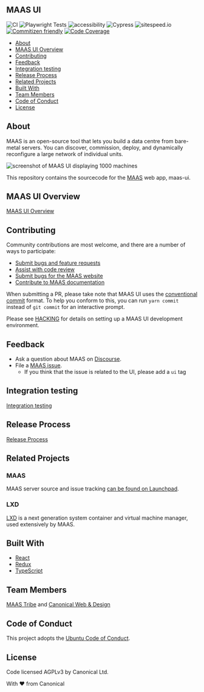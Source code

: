 ## MAAS UI

![CI](https://github.com/canonical/maas-ui/workflows/CI/badge.svg)
![Playwright Tests](https://github.com/canonical/maas-ui/workflows/Playwright%20Tests/badge.svg)
![accessibility](https://github.com/canonical/maas-ui/workflows/accessibility/badge.svg)
![Cypress](https://github.com/canonical/maas-ui/actions/workflows/cypress.yml/badge.svg)
![sitespeed.io](https://github.com/canonical/maas-ui/actions/workflows/sitespeed.yml/badge.svg)
[![Commitizen friendly](https://img.shields.io/badge/commitizen-friendly-brightgreen.svg)](http://commitizen.github.io/cz-cli/)
[![Code Coverage](https://img.shields.io/badge/code--coverage-report-brightgreen.svg)](https://canonical.github.io/maas-ui/coverage/)

- [About](#about)
- [MAAS UI Overview](#maas-ui-overview)
- [Contributing](#contributing)
- [Feedback](#feedback)
- [Integration testing](#integration-testing)
- [Release Process](#release-process)
- [Related Projects](#related-projects)
- [Built With](#built-with)
- [Team Members](#team-members)
- [Code of Conduct](#code-of-conduct)
- [License](#license)

## About

MAAS is an open-source tool that lets you build a data centre from bare-metal servers. You can discover, commission, deploy, and dynamically reconfigure a large network of individual units.

![screenshot of MAAS UI displaying 1000 machines](https://user-images.githubusercontent.com/7452681/234197707-a25b2231-1ca4-4d80-9e42-53d99c4e2cf1.png)

This repository contains the sourcecode for the [MAAS](https://maas.io) web app, maas-ui.

## MAAS UI Overview

[MAAS UI Overview](docs/MAASUI.md)

## Contributing

Community contributions are most welcome, and there are a number of ways to participate:

- [Submit bugs and feature requests](https://maas.io/docs/how-to-review-and-report-bugs)
- [Assist with code review](https://github.com/canonical/maas-ui/pulls)
- [Submit bugs for the MAAS website](https://github.com/canonical/maas.io)
- [Contribute to MAAS documentation](https://maas.io/docs/writing-guide)

When submitting a PR, please take note that MAAS UI uses the [conventional commit](https://www.conventionalcommits.org/en/v1.0.0/) format. To help you conform to this, you can run `yarn commit` instead of `git commit` for an interactive prompt.

Please see [HACKING](/docs/HACKING.md) for details on setting up a MAAS UI development environment.

## Feedback

- Ask a question about MAAS on [Discourse](https://discourse.maas.io/).
- File a [MAAS issue](https://bugs.launchpad.net/maas/+filebug).
  - If you think that the issue is related to the UI, please add a `ui` tag

## Integration testing

[Integration testing](docs/INTEGRATION.md)

## Release Process

[Release Process](docs/RELEASE.md)

## Related Projects

### MAAS

MAAS server source and issue tracking [can be found on Launchpad](https://launchpad.net/maas).

### LXD

[LXD](https://github.com/lxc/lxd) is a next generation system container and virtual machine manager, used extensively by MAAS.

## Built With

- [React](https://reactjs.org/)
- [Redux](https://redux.js.org/)
- [TypeScript](https://www.typescriptlang.org/)

## Team Members

[MAAS Tribe](https://discourse.canonical.com/t/maas-tribe/272) and [Canonical Web & Design](https://github.com/orgs/canonical/teams/web-and-design/members)

## Code of Conduct

This project adopts the [Ubuntu Code of Conduct](https://ubuntu.com/community/code-of-conduct).

## License

Code licensed AGPLv3 by Canonical Ltd.

With ♥ from Canonical
